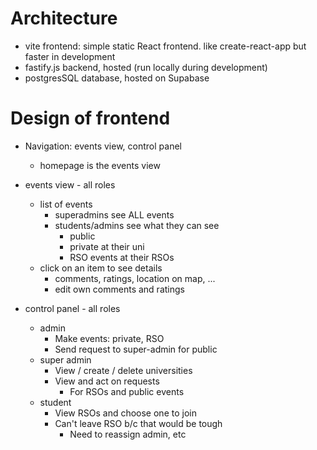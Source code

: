 # Architecture

- vite frontend: simple static React frontend. like create-react-app but faster in development
- fastify.js backend, hosted (run locally during development)
- postgresSQL database, hosted on Supabase

# Design of frontend

- Navigation: events view, control panel
	- homepage is the events view

- events view - all roles
	- list of events
		- superadmins see ALL events
		- students/admins see what they can see
			- public
			- private at their uni
			- RSO events at their RSOs
	- click on an item to see details
		- comments, ratings, location on map, ...
		- edit own comments and ratings

- control panel - all roles
	- admin
		- Make events: private, RSO
		- Send request to super-admin for public
	- super admin
		- View / create / delete universities
		- View and act on requests
			- For RSOs and public events
	- student
		- View RSOs and choose one to join
		- Can't leave RSO b/c that would be tough
			- Need to reassign admin, etc
